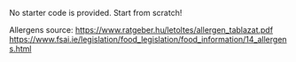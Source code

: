 No starter code is provided. Start from scratch!

Allergens source:
https://www.ratgeber.hu/letoltes/allergen_tablazat.pdf
https://www.fsai.ie/legislation/food_legislation/food_information/14_allergens.html


